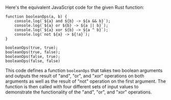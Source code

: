 Here's the equivalent JavaScript code for the given Rust function:
```
function booleanOps(a, b) {
    console.log(`${a} and ${b} -> ${a && b}`);
    console.log(`${a} or ${b} -> ${a || b}`);
    console.log(`${a} xor ${b} -> ${a ^ b}`);
    console.log(`not ${a} -> ${!a}`);
}
 
booleanOps(true, true);
booleanOps(true, false);
booleanOps(false, true);
booleanOps(false, false)
```
This code defines a function `booleanOps` that takes two boolean arguments and outputs the result of "and", "or", and "xor" operations on both arguments as well as the result of "not" operation on the first argument. The function is then called with four different sets of input values to demonstrate the functionality of the "and", "or", and "xor" operations.

